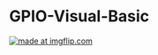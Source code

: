 # GPIO-Visual-Basic

<a href="https://imgflip.com/gif/2rk3gx"><img src="https://i.imgflip.com/2rk3gx.gif" title="made at imgflip.com"/></a>

